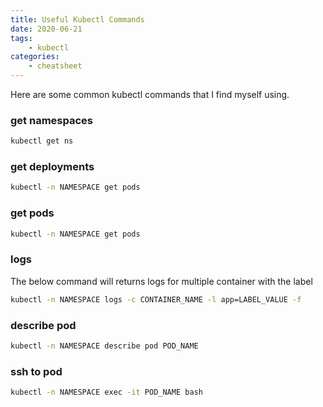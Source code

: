 ```yaml
---
title: Useful Kubectl Commands
date: 2020-06-21
tags: 
    - kubectl
categories:
    - cheatsheet
---
```


Here are some common kubectl commands that I find myself using.

<!--more-->


### get namespaces
````bash
kubectl get ns
````

### get deployments
````bash
kubectl -n NAMESPACE get pods
````


### get pods
````bash
kubectl -n NAMESPACE get pods 
````

### logs
The below command will returns logs for multiple container with the label
````bash
kubectl -n NAMESPACE logs -c CONTAINER_NAME -l app=LABEL_VALUE -f
````

### describe pod
````bash
kubectl -n NAMESPACE describe pod POD_NAME
````


### ssh to pod
````bash
kubectl -n NAMESPACE exec -it POD_NAME bash
````



